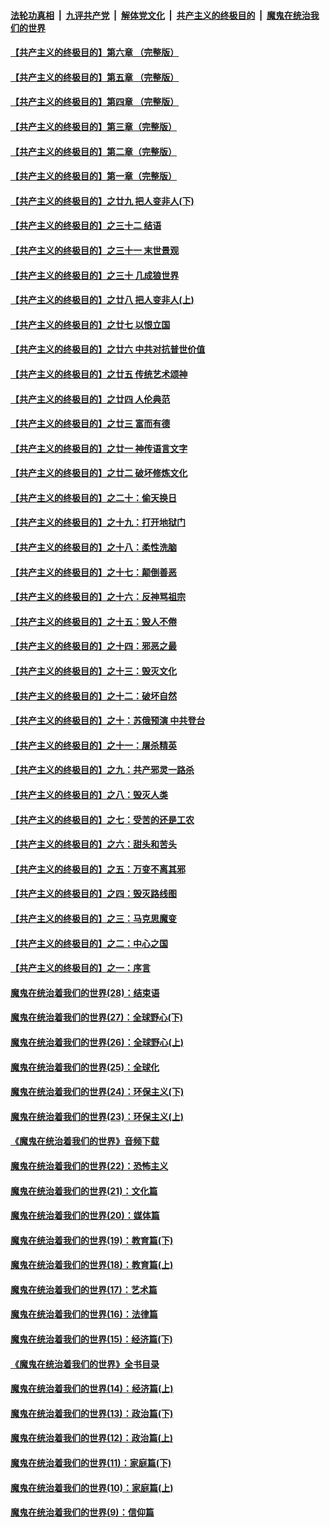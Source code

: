 

####  [法轮功真相](../../../../basic/blob/master/README.md?t=04140030) &nbsp;|&nbsp; [九评共产党](../../../../9ping.md/blob/master/README.md?t=04140030) &nbsp;|&nbsp; [解体党文化](../../../../jtdwh.md/blob/master/README.md?t=04140030)  &nbsp;|&nbsp; [共产主义的终极目的](../../../../gczydzjmd.md/blob/master/README.md?t=04140030) &nbsp;|&nbsp; [魔鬼在统治我们的世界](../../../../mgztzwmdsj.md/blob/master/README.md?t=04140030) 

#### [【共产主义的终极目的】第六章 （完整版）](../pages/nsc422/n11428913.md?t=04140030) 

#### [【共产主义的终极目的】第五章 （完整版）](../pages/nsc422/n11428912.md?t=04140030) 

#### [【共产主义的终极目的】第四章 （完整版）](../pages/nsc422/n11428907.md?t=04140030) 

#### [【共产主义的终极目的】第三章（完整版）](../pages/nsc422/n11428848.md?t=04140030) 

#### [【共产主义的终极目的】第二章（完整版）](../pages/nsc422/n11428831.md?t=04140030) 

#### [【共产主义的终极目的】第一章（完整版）](../pages/nsc422/n11417651.md?t=04140030) 

#### [【共产主义的终极目的】之廿九 把人变非人(下)](../pages/nsc422/n11344140.md?t=04140030) 

#### [【共产主义的终极目的】之三十二 结语](../pages/nsc422/n11360535.md?t=04140030) 

#### [【共产主义的终极目的】之三十一 末世景观](../pages/nsc422/n11351129.md?t=04140030) 

#### [【共产主义的终极目的】之三十 几成狼世界](../pages/nsc422/n11348280.md?t=04140030) 

#### [【共产主义的终极目的】之廿八 把人变非人(上)](../pages/nsc422/n11340492.md?t=04140030) 

#### [【共产主义的终极目的】之廿七 以恨立国](../pages/nsc422/n11336944.md?t=04140030) 

#### [【共产主义的终极目的】之廿六 中共对抗普世价值](../pages/nsc422/n11324785.md?t=04140030) 

#### [【共产主义的终极目的】之廿五 传统艺术颂神](../pages/nsc422/n11296396.md?t=04140030) 

#### [【共产主义的终极目的】之廿四 人伦典范](../pages/nsc422/n11296397.md?t=04140030) 

#### [【共产主义的终极目的】之廿三 富而有德](../pages/nsc422/n11283598.md?t=04140030) 

#### [【共产主义的终极目的】之廿一 神传语言文字](../pages/nsc422/n11263265.md?t=04140030) 

#### [【共产主义的终极目的】之廿二 破坏修炼文化](../pages/nsc422/n11245728.md?t=04140030) 

#### [【共产主义的终极目的】之二十：偷天换日](../pages/nsc422/n11238846.md?t=04140030) 

#### [【共产主义的终极目的】之十九：打开地狱门](../pages/nsc422/n11206376.md?t=04140030) 

#### [【共产主义的终极目的】之十八：柔性洗脑](../pages/nsc422/n11199994.md?t=04140030) 

#### [【共产主义的终极目的】之十七：颠倒善恶](../pages/nsc422/n11179782.md?t=04140030) 

#### [【共产主义的终极目的】之十六：反神骂祖宗](../pages/nsc422/n11166798.md?t=04140030) 

#### [【共产主义的终极目的】之十五：毁人不倦](../pages/nsc422/n11166792.md?t=04140030) 

#### [【共产主义的终极目的】之十四：邪恶之最](../pages/nsc422/n11150249.md?t=04140030) 

#### [【共产主义的终极目的】之十三：毁灭文化](../pages/nsc422/n11135227.md?t=04140030) 

#### [【共产主义的终极目的】之十二：破坏自然](../pages/nsc422/n11135214.md?t=04140030) 

#### [【共产主义的终极目的】之十：苏俄预演 中共登台](../pages/nsc422/n11118424.md?t=04140030) 

#### [【共产主义的终极目的】之十一：屠杀精英](../pages/nsc422/n11118442.md?t=04140030) 

#### [【共产主义的终极目的】之九：共产邪灵一路杀](../pages/nsc422/n11114139.md?t=04140030) 

#### [【共产主义的终极目的】之八：毁灭人类](../pages/nsc422/n11108503.md?t=04140030) 

#### [【共产主义的终极目的】之七：受苦的还是工农](../pages/nsc422/n11101809.md?t=04140030) 

#### [【共产主义的终极目的】之六：甜头和苦头](../pages/nsc422/n11096971.md?t=04140030) 

#### [【共产主义的终极目的】之五：万变不离其邪](../pages/nsc422/n11091285.md?t=04140030) 

#### [【共产主义的终极目的】之四：毁灭路线图](../pages/nsc422/n11086284.md?t=04140030) 

#### [【共产主义的终极目的】之三：马克思魔变](../pages/nsc422/n11061941.md?t=04140030) 

#### [【共产主义的终极目的】之二：中心之国](../pages/nsc422/n11047728.md?t=04140030) 

#### [【共产主义的终极目的】之一：序言](../pages/nsc422/n11086077.md?t=04140030) 

#### [魔鬼在统治着我们的世界(28)：结束语](../pages/nsc422/n10936246.md?t=04140030) 

#### [魔鬼在统治着我们的世界(27)：全球野心(下)](../pages/nsc422/n10928319.md?t=04140030) 

#### [魔鬼在统治着我们的世界(26)：全球野心(上)](../pages/nsc422/n10900318.md?t=04140030) 

#### [魔鬼在统治着我们的世界(25)：全球化](../pages/nsc422/n10788205.md?t=04140030) 

#### [魔鬼在统治着我们的世界(24)：环保主义(下)](../pages/nsc422/n10695307.md?t=04140030) 

#### [魔鬼在统治着我们的世界(23)：环保主义(上)](../pages/nsc422/n10688613.md?t=04140030) 

#### [《魔鬼在统治着我们的世界》音频下载](../pages/nsc422/n10635553.md?t=04140030) 

#### [魔鬼在统治着我们的世界(22)：恐怖主义](../pages/nsc422/n10614727.md?t=04140030) 

#### [魔鬼在统治着我们的世界(21)：文化篇](../pages/nsc422/n10597706.md?t=04140030) 

#### [魔鬼在统治着我们的世界(20)：媒体篇](../pages/nsc422/n10586579.md?t=04140030) 

#### [魔鬼在统治着我们的世界(19)：教育篇(下)](../pages/nsc422/n10564808.md?t=04140030) 

#### [魔鬼在统治着我们的世界(18)：教育篇(上)](../pages/nsc422/n10526970.md?t=04140030) 

#### [魔鬼在统治着我们的世界(17)：艺术篇](../pages/nsc422/n10499093.md?t=04140030) 

#### [魔鬼在统治着我们的世界(16)：法律篇](../pages/nsc422/n10485969.md?t=04140030) 

#### [魔鬼在统治着我们的世界(15)：经济篇(下)](../pages/nsc422/n10469975.md?t=04140030) 

#### [《魔鬼在统治着我们的世界》全书目录](../pages/nsc422/n10464261.md?t=04140030) 

#### [魔鬼在统治着我们的世界(14)：经济篇(上)](../pages/nsc422/n10457370.md?t=04140030) 

#### [魔鬼在统治着我们的世界(13)：政治篇(下)](../pages/nsc422/n10448270.md?t=04140030) 

#### [魔鬼在统治着我们的世界(12)：政治篇(上)](../pages/nsc422/n10444576.md?t=04140030) 

#### [魔鬼在统治着我们的世界(11)：家庭篇(下)](../pages/nsc422/n10440961.md?t=04140030) 

#### [魔鬼在统治着我们的世界(10)：家庭篇(上)](../pages/nsc422/n10435448.md?t=04140030) 

#### [魔鬼在统治着我们的世界(9)：信仰篇](../pages/nsc422/n10432159.md?t=04140030) 

